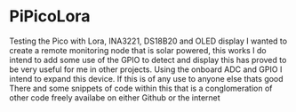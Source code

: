 # PiPicoLora
Testing the Pico with Lora, INA3221, DS18B20 and OLED display
I wanted to create a remote monitoring node that is solar powered, this works I do intend to add some use of the GPIO to detect and display this has proved to be very 
useful for me in other projects. Using the onboard ADC and GPIO I intend to expand this device. If this is of any use to anyone else thats good There and some snippets 
of code within this that is a conglomeration of other code freely availabe on either Github or the internet
